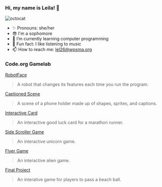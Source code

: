### Hi, my name is Leila! 👋
![octocat](https://github.com/leilale1/leilale1/assets/146843642/ff8ab0a1-67b0-448d-85d0-82d92e35c908)
- ✨ Pronouns: she/her
- 😎 I'm a sophomore
- 🌱 I’m currently learning computer programming
- 🎈 Fun fact: I like listening to music
- 📫 How to reach me: lel26@wpsma.org

### Code.org Gamelab
[RobotFace](https://leilale1.github.io/Robot/)
> A robot that changes its features each time you run the program.

[Captioned Scene](https://studio.code.org/projects/gamelab/CJI6hdbIkXggWSM4lRxoaaju8C2eR3XFOvOiEwwuaJA/)
> A scene of a phone holder made up of shapes, sprites, and captions.

[Interactive Card](https://studio.code.org/projects/gamelab/WLtimgAHOvPmgIWHQn1tpb5C016SHSwynm1TUQ6TU2c/)
> An interactive good luck card for a marathon runner.

[Side Scroller Game](https://studio.code.org/projects/gamelab/AX_RYeTWfZvK_srDEFhY6UFnO8Ha5jvWae1XYMq4elE/)
> An interactive unicorn game.

[Flyer Game](https://studio.code.org/projects/gamelab/xgF-kIbRko6TKXyLD9ihVOXpOLjZZyhZbZeaoIpD3Po/)
> An interactive alien game.

[Final Project](https://studio.code.org/projects/gamelab/XmSkOugc5kEoQ9Va-UU-8Fdt3fX9ScVP4vbFFWMw5Kk/)
> An interative game for players to pass a beach ball.

